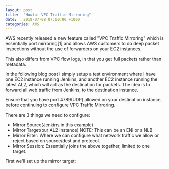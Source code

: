 ```yaml
---
layout: post
title:  "Howto: VPC Traffic Mirroring"
date:   2019-07-08 07:00:00 +1000
categories: AWS
---
```


AWS recently released a new feature called "VPC Traffic Mirroring" which is essentially port mirroring[1] and allows AWS customers to do deep packet inspections without the use of forwarders on your EC2 instances.

This also differs from VPC flow logs, in that you get full packets rather than metadata.

In the following blog post I simply setup a test environment where I have one EC2 instance running Jenkins, and another EC2 instance running the latest AL2, which will act as the destination for packets. The idea is to forward all web traffic from Jenkins, to the destination instance.

Ensure that you have port 4789(UDP) allowed on your destination instance, before continuing to configure VPC Traffic Mirroring.

There are 3 things we need to configure:

- Mirror Source(Jenkins in this example) 
- Mirror Target(our AL2 instance)
    NOTE: This can be an ENI or a NLB
- Mirror Filter: Where we can configure what network traffic we allow or reject based on source/dest and protocol.
- Mirror Session: Essentially joins the above together, limited to one target.

First we'll set up the mirror target: